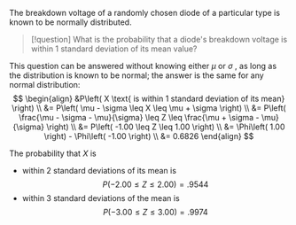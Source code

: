 The breakdown voltage of a randomly chosen diode of a particular type is known to be normally distributed. 

> [!question] 
> What is the probability that a diode's breakdown voltage is within 1 standard deviation of its mean value? 

This question can be answered without knowing either $\mu$ or $\sigma$ , as long as the distribution is known to be normal; the answer is the same for any normal distribution:
$$
\begin{align}
    &P\left( X \text{ is within 1 standard deviation of its mean} \right) \\
    &= P\left( \mu - \sigma \leq X \leq \mu + \sigma \right) \\
    &= P\left( \frac{\mu - \sigma - \mu}{\sigma} \leq Z \leq \frac{\mu + \sigma - \mu}{\sigma} \right) \\
    &= P\left( -1.00 \leq Z \leq 1.00 \right) \\
    &= \Phi\left( 1.00 \right) - \Phi\left( -1.00 \right) \\
    &= 0.6826
\end{align}
$$

The probability that $X$ is 
- within 2 standard deviations of its mean is $$P\left( {-{2.00} \leq Z \leq {2.00}}\right) = {.9544}$$
- within 3 standard deviations of the mean is $$P\left( {-{3.00} \leq Z \leq {3.00}}\right) = {.9974}$$